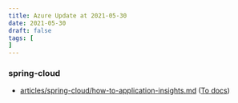 ```yaml
---
title: Azure Update at 2021-05-30
date: 2021-05-30
draft: false
tags: [
]
---
```


### spring-cloud
- [articles/spring-cloud/how-to-application-insights.md](https://github.com/MicrosoftDocs/azure-docs/compare/ea921cc..f71ba01#diff-64f464dc66efcad06c096ccbb479ef34aa0240c8e804c60b242580296a809fa0) ([To docs](https://docs.microsoft.com/en-us/azure/spring-cloud/how-to-application-insights?WT.mc_id=AZ-MVP-5003408))
    
